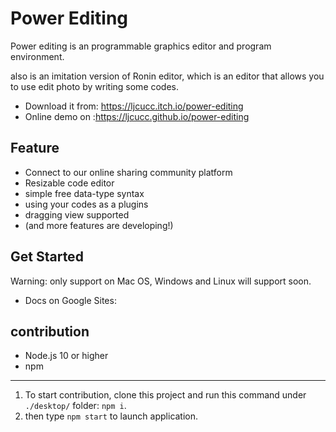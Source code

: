 # Power Editing
Power editing is an programmable graphics editor and program environment. 

also is an imitation version of Ronin editor, which is an editor that allows you to use edit photo by writing some codes.

* Download it from: https://ljcucc.itch.io/power-editing
* Online demo on :https://ljcucc.github.io/power-editing

## Feature
* Connect to our online sharing community platform
* Resizable code editor
* simple free data-type syntax
* using your codes as a plugins
* dragging view supported
* (and more features are developing!)

## Get Started 
Warning: only support on Mac OS, Windows and Linux will support soon.
* Docs on Google Sites:

## contribution
* Node.js 10 or higher
* npm
---
1. To start contribution, clone this project and run this command under `./desktop/` folder: `npm i`.
2. then type `npm start` to launch  application.
